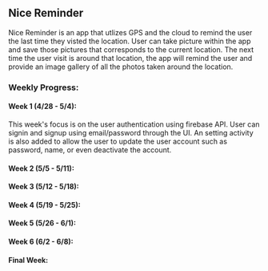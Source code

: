 ## Nice Reminder

Nice Reminder is an app that utlizes GPS and the cloud to remind the user the last time they visted the location. User can take picture within the app and save those pictures that corresponds to the current location. The next time the user visit is around that location, the app will remind the user and provide an image gallery of all the photos taken around the location.


### Weekly Progress:

#### Week 1 (4/28 - 5/4):
 This week's focus is on the user authentication using firebase API. User can signin and signup using email/password through the UI. An setting activity is also added to allow the user to update the user account such as password, name, or even deactivate the account.

#### Week 2 (5/5 - 5/11):
#### Week 3 (5/12 - 5/18):
#### Week 4 (5/19 - 5/25):
#### Week 5 (5/26 - 6/1):
#### Week 6 (6/2 - 6/8):
#### Final Week:
